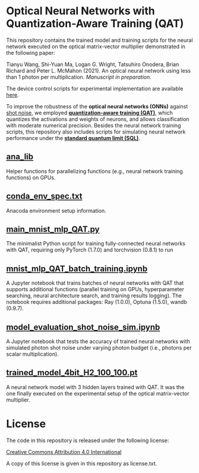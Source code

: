 # Optical Neural Networks with Quantization-Aware Training (QAT)

This repository contains the trained model and training scripts for the neural network executed on the optical matrix-vector multiplier demonstrated in the following paper:

Tianyu Wang, Shi-Yuan Ma, Logan G. Wright, Tatsuhiro Onodera, Brian Richard and Peter L. McMahon (2021). An optical neural network using less than 1 photon per multiplication. *Manuscript in preparation*.

The device control scripts for experimental implementation are available [here](https://github.com/mcmahon-lab/ONN-device-control).

To improve the robustness of the **optical neural networks (ONNs)** against [shot noise](https://en.wikipedia.org/wiki/Shot_noise), we employed [**quantization-aware training (QAT)**](https://doi.org/10.1109/CVPR.2018.00286), which quantizes the activations and weights of neurons, and allows classification with moderate numerical precision. Besides the neural network training scripts, this repository also includes scripts for simulating neural network performance under the [**standard quantum limit (SQL)**](https://en.wikipedia.org/wiki/Quantum_limit).

## [ana_lib](https://github.com/mcmahon-lab/ONN-QAT-SQL/tree/master/ana_lib)

Helper functions for parallelizing functions (e.g., neural network training functions) on GPUs.

## [conda_env_spec.txt](https://github.com/mcmahon-lab/ONN-QAT-SQL/blob/master/conda_env_spec.txt)

Anacoda environment setup information.

## [main_mnist_mlp_QAT.py](https://github.com/mcmahon-lab/ONN-QAT-SQL/blob/master/main_mnist_mlp_QAT.py)

The minimalist Python script for training fully-connected neural networks with QAT, requiring only PyTorch (1.7.0) and torchvision (0.8.1) to run

## [mnist_mlp_QAT_batch_training.ipynb](https://github.com/mcmahon-lab/ONN-QAT-SQL/blob/master/mnist_mlp_QAT_batch_training.ipynb)

A Jupyter notebook that trains batches of neural networks with QAT that supports additional functions (parallel training on GPUs, hyperparameter searching, neural architecture search, and training results logging).
The notebook requires additional packages: Ray (1.0.0), Optuna (1.5.0), wandb (0.9.7).

## [model_evaluation_shot_noise_sim.ipynb](https://github.com/mcmahon-lab/ONN-QAT-SQL/blob/master/model_evaluation_shot_noise_sim.ipynb)

A Jupyter notebook that tests the accuracy of trained neural networks with simulated photon shot noise under varying photon budget (i.e., photons per scalar multiplication).

## [trained_model_4bit_H2_100_100.pt](https://github.com/mcmahon-lab/ONN-QAT-SQL/blob/master/trained_model_4bit_H2_100_100.pt)

A neural network model with 3 hidden layers trained with QAT. It was the one finally executed on the experimental setup of the optical matrix-vector multiplier.

# License

The code in this repository is released under the following license:

[Creative Commons Attribution 4.0 International](https://creativecommons.org/licenses/by/4.0/)

A copy of this license is given in this repository as license.txt.
